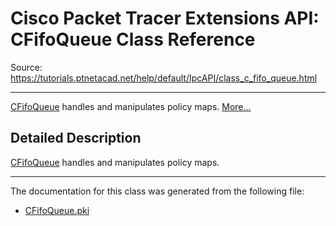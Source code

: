# Cisco Packet Tracer Extensions API: CFifoQueue Class Reference

Source: https://tutorials.ptnetacad.net/help/default/IpcAPI/class_c_fifo_queue.html

---

[CFifoQueue](class_c_fifo_queue.html "CFifoQueue handles and manipulates policy maps.") handles and manipulates policy maps. [More...](class_c_fifo_queue.html#details)

## Detailed Description

[CFifoQueue](class_c_fifo_queue.html "CFifoQueue handles and manipulates policy maps.") handles and manipulates policy maps. 

* * *

The documentation for this class was generated from the following file:

  * [CFifoQueue.pki](_c_fifo_queue_8pki.html)


